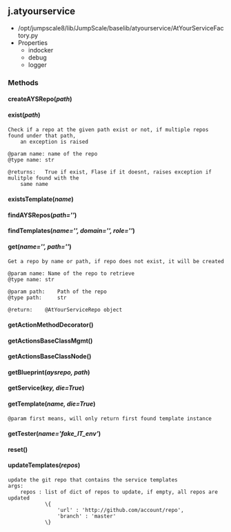 <!-- toc -->
## j.atyourservice

- /opt/jumpscale8/lib/JumpScale/baselib/atyourservice/AtYourServiceFactory.py
- Properties
    - indocker
    - debug
    - logger

### Methods

#### createAYSRepo(*path*) 

#### exist(*path*) 

```
Check if a repo at the given path exist or not, if multiple repos found under that path,
    an exception is raised

@param name: name of the repo
@type name: str

@returns:   True if exist, Flase if it doesnt, raises exception if mulitple found with the
    same name

```

#### existsTemplate(*name*) 

#### findAYSRepos(*path=''*) 

#### findTemplates(*name='', domain='', role=''*) 

#### get(*name='', path=''*) 

```
Get a repo by name or path, if repo does not exist, it will be created

@param name: Name of the repo to retrieve
@type name: str

@param path:    Path of the repo
@type path:     str

@return:    @AtYourServiceRepo object

```

#### getActionMethodDecorator() 

#### getActionsBaseClassMgmt() 

#### getActionsBaseClassNode() 

#### getBlueprint(*aysrepo, path*) 

#### getService(*key, die=True*) 

#### getTemplate(*name, die=True*) 

```
@param first means, will only return first found template instance

```

#### getTester(*name='fake_IT_env'*) 

#### reset() 

#### updateTemplates(*repos*) 

```
update the git repo that contains the service templates
args:
    repos : list of dict of repos to update, if empty, all repos are updated
            \{
                'url' : 'http://github.com/account/repo',
                'branch' : 'master'
            \}

```

